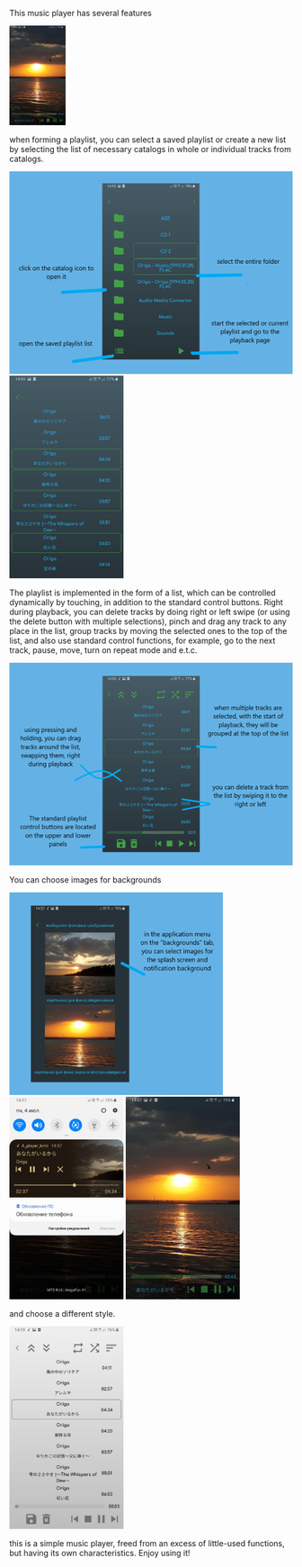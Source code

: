 This music player has several features

<p align="left">
  <img src="https://github.com/comanch22/ValleyWindAwake/blob/main/Screenshot_20220704-145750_A_player_kmti.jpg" width="100" height="177">
</p>

when forming a playlist, you can select a saved playlist or create a new list by selecting the list of necessary catalogs in whole or individual tracks from catalogs. 

<p align="left">
  <img src="https://github.com/comanch22/ValleyWindAwake/blob/main/file1.png" width="512" height="360">
  <img src="https://github.com/comanch22/ValleyWindAwake/blob/main/Screenshot_20220704-145524_A_player_kmti.jpg" width="203" height="360">
</p>

The playlist is implemented in the form of a list, which can be controlled dynamically by touching, in addition to the standard control buttons.
Right during playback, you can delete tracks by doing right or left swipe (or using the delete button with multiple selections), pinch and drag any track to any place in the list, group tracks by moving the selected ones to the top of the list, and also use standard control functions, for example, go to the next track, pause, move, turn on repeat mode and e.t.c.

<p align="left">
  <img src="https://github.com/comanch22/ValleyWindAwake/blob/main/file2.png" width="512" height="360">
</p>

You can choose images for backgrounds

<p align="left">
  <img src="https://github.com/comanch22/ValleyWindAwake/blob/main/file4.png" width="380" height="360">
  <img src="https://github.com/comanch22/ValleyWindAwake/blob/main/Screenshot_20220704-145744_A_player_kmti.jpg" width="203" height="360">
  <img src="https://github.com/comanch22/ValleyWindAwake/blob/main/Screenshot_20220704-145750_A_player_kmti.jpg" width="203" height="360">
</p>

and choose a different style.

<p align="left">
  <img src="https://github.com/comanch22/ValleyWindAwake/blob/main/Screenshot_20220704-145959_A_player_kmti.jpg" width="203" height="360">
</p>

this is a simple music player, freed from an excess of little-used functions, but having its own characteristics.
Enjoy using it!
